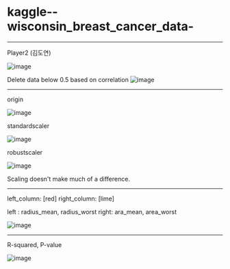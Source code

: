 # kaggle--wisconsin_breast_cancer_data-

---
Player2 (김도연)

![image](https://github.com/deeptudy/kaggle--wisconsin_breast_cancer_data-/assets/103613730/076886cb-b91b-490e-8a25-94f6aabc2bf4)

Delete data below 0.5 based on correlation
![image](https://github.com/deeptudy/kaggle--wisconsin_breast_cancer_data-/assets/103613730/beccd156-0702-4bb6-a120-bf1acdd2d4f9)

---

origin

![image](https://github.com/deeptudy/kaggle--wisconsin_breast_cancer_data-/assets/103613730/f6d9bb78-aa60-4e75-acbf-26475da52121)



standardscaler

![image](https://github.com/deeptudy/kaggle--wisconsin_breast_cancer_data-/assets/103613730/6d28edbd-c653-4d0e-b112-85931b82d7dd)


robustscaler

![image](https://github.com/deeptudy/kaggle--wisconsin_breast_cancer_data-/assets/103613730/01bd97eb-188f-4556-8fdb-5c0c9bde3ae8)

Scaling doesn't make much of a difference.

---
left_column: [red] right_column: [lime]

left : radius_mean, radius_worst right: ara_mean, area_worst

![image](https://github.com/deeptudy/kaggle--wisconsin_breast_cancer_data-/assets/103613730/d8fe607e-5194-4436-9c1b-190ccee02072)

---
R-squared, P-value

![image](https://github.com/deeptudy/kaggle--wisconsin_breast_cancer_data-/assets/103613730/3137baec-81db-435f-b327-a6af8effb945)
